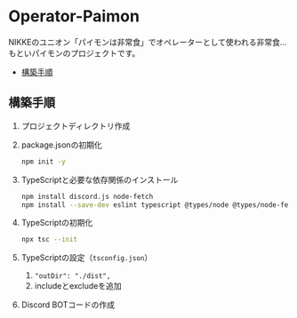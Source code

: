 # Operator-Paimon

NIKKEのユニオン「パイモンは非常食」でオペレーターとして使われる非常食…もといパイモンのプロジェクトです。

- [構築手順](#構築手順)

## 構築手順

1. プロジェクトディレクトリ作成
2. package.jsonの初期化

    ```sh
    npm init -y
    ```

3. TypeScriptと必要な依存関係のインストール

    ```sh
    npm install discord.js node-fetch
    npm install --save-dev eslint typescript @types/node @types/node-fetch
    ```

4. TypeScriptの初期化

    ```sh
    npx tsc --init
    ```

5. TypeScriptの設定（`tsconfig.json`）
   1. `"outDir": "./dist",`
   2. includeとexcludeを追加
6. Discord BOTコードの作成
